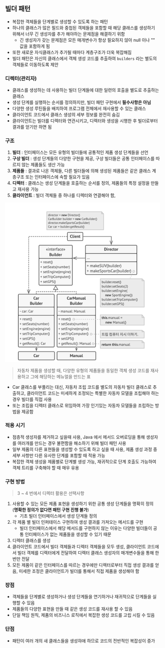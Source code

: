 ## 빌더 패턴
- 복잡한 객체들을 단계별로 생성할 수 있도록 하는 패턴
- 하나의 클래스가 많은 필드와 중첩된 객체들을 포함할 때 해당 클래스를 생성하기 위해서 너무 긴 생성자를 추가 해야하는 문제점을 해결하기 위함
  - 긴 생성자가 갖는 문제점은 모든 매개변수가 항상 필요하지 않아 null 이나 "" 값을 포함하게 됨
- 또한 새로운 자식클래스가 추가될 때마다 계층구조가 더욱 복잡해짐
- 빌더 패턴은 자신의 클래스에서 객체 생성 코드를 추출하여 `builders` 라는 별도의 객체들로 이동하도록 제안

### 디렉터(관리자)
- 클래스를 생성하는 데 사용하는 빌더 단계들에 대한 일련의 호출을 별도로 추출하는 클래스
- 생성 단계를 실행하는 순서를 정의하지만, 빌더 패턴 구현에서 **필수사항은 아님**
- 다양한 생성 루틴들을 배치하여 프로그램 전체에서 재사용할 수 있는 클래스
- 클라이언트 코드에서 클래스 생성의 세부 정보를 완전히 숨김
- 클라이언트는 빌더를 디렉터와 연관시키고, 디렉터와 생성을 시행한 후 빌더로부터 결과를 얻기만 하면 됨

### 구조
1. **빌더** : 인터페이스는 모든 유형의 빌더들에 공통적인 제품 생성 단계들을 선언
2. **구상 빌더** : 생성 단계들의 다양한 구현을 제공, 구상 빌더들은 공통 인터페이스를 따르지 않는 제품들도 생산 가능
3. **제품들** : 결과로 나온 객체들, 다른 빌더들에 의해 생성된 제품들은 같은 클래스 계층구조 또는 인터페이스에 속할 필요가 있음
4. **디렉터** : 클래스는 생성 단계들을 호출하는 순서를 정의, 제품들의 특정 설정을 만들고 재사용 가능
5. **클라이언트** : 빌더 객체들 중 하나를 디렉터와 연결해야 함,


![img.png](img.png)
> 자동차 제품을 생성할 때, 다양한 유형의 제품들을 동일한 객체 생성 코드를 재사용하고 그에 해당하는 메뉴얼을 만드는 표
- Car 클래스를 부풀리는 대신, 자동차 조립 코드를 별도의 자동차 빌더 클래스로 추출하고, 클라이언트 코드는 미세하게 조정되는 특별한 자동차 모델을 조립해야 하는 경우 빌더를 직접 사용
- 또는 조립을 디렉터 클래스로 위임하여 가장 인기있는 자동차 모델들을 조립하는 방법을 제공함


### 적용 시기
- 점층적 생성자를 제거하고 싶을때 사용, Java 에서 메서드 오버로딩을 통해 생성자를 여러개를 만드는 경우 불편함을 해소하기 위해 빌더 패턴 사용
- 일부 제품의 다른 표현들을 생성할 수 있도록 하고 싶을 때 사용, 제품 생성 과정 중 세부 사항만 다른 유사한 단계를 포함할 때 적용 가능
- 복잡한 객체 생성을 제품별로 단계별 생성 가능, 재귀적으로 단계 호출도 가능하여 객체 트리를 구축해야 할 때 매우 유용


### 구현 방법
> 3 ~ 4 번에서 디렉터 활용은 선택사항
1. 사용할 수 있는 모든 제품 표현을 생성하기 위한 공통 생성 단계들을 명확히 정의 (**명확한 정의가 없다면 패턴 구현 진행 불가**)
   - 기초 빌더 인터페이스에서 생성 단계들 정의
2. 각 제품 별 빌더 인퍼테이스 구현하여 생성 결과를 가져오는 메서드를 구현
   - 빌더 인터페이스에서 해당 메서드를 구현하지 않는 이유는 다양한 빌더들이 공통 인터페이스가 없는 제품들을 생성할 수 있기 때문
3. 디렉터 클래스를 생성
4. 클라이언트 코드에서 빌더 객체들과 디렉터 객체들을 모두 생성, 클라이언트 코드에서 빌더 객체를 디렉터에게 전달하여 디렉터 클래스 생성자의 매개변수들을 통해 한번만 전달
5. 모든 제품이 같은 인터페이스를 따르는 경우에만 디렉터로부터 직접 생성 결과를 얻음, 미세한 조정은 클라이언트가 빌더를 통해서 직접 제품을 생성해야 함

### 장점
- 객체들을 단계별로 생성하거나 생성 단계들을 연기하거나 재귀적으로 단계들을 실행할 수 있음
- 제품들의 다양한 표현을 만들 때 같은 생성 코드를 재사용 할 수 있음
- 단일 책임 원칙, 제품의 비즈니스 로직에서 복잡한 생성 코드를 고립 시킬 수 있음

### 단점
- 패턴이 여러 개의 새 클래스들을 생성햐애 하므로 코드의 전반적인 복잡성이 증가

